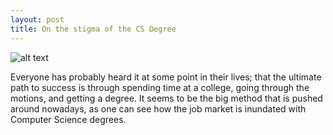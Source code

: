 ```yaml
---
layout: post
title: On the stigma of the CS Degree
---
```


![alt text](../images/Vqr41e.png "CS courses sure are hard...")


Everyone has probably heard it at some point in their lives; that the ultimate path to success is through spending time at a college, going through the motions, and getting a degree. It seems to be the big method that is pushed around nowadays, as one can see how the job market is inundated with Computer Science degrees.
